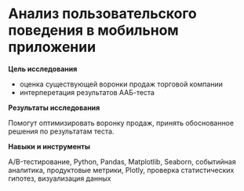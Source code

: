 #  Анализ пользовательского поведения в мобильном приложении

**Цель исследования**

- оценка существующей воронки продаж торговой компании
- интерперетация результатов ААБ-теста

**Результаты исследования**

Помогут оптимизировать воронку продаж, принять обоснованное решения по результатам теста.

**Навыки и инструменты**

A/B-тестирование,
Python,
Pandas,
Matplotlib,
Seaborn,
событийная аналитика,
продуктовые метрики,
Plotly,
проверка статистических гипотез,
визуализация данных
